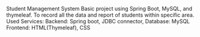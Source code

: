 Student Management System 
Basic project using Spring Boot, MySQL, and thymeleaf.
To record all the data and report of students within specific area.
Used Services:
Backend: Spring boot, JDBC connector, 
Database: MySQL
Frontend: HTML(Thymeleaf), CSS
